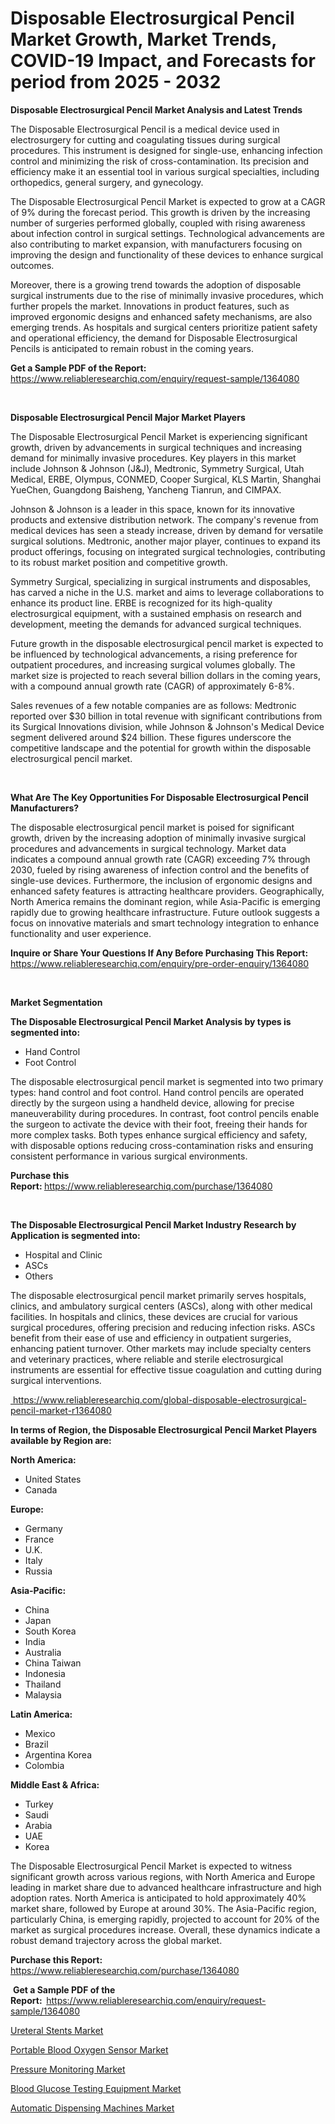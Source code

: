 <p><h1>Disposable Electrosurgical Pencil Market Growth, Market Trends, COVID-19 Impact, and Forecasts for period from 2025 - 2032</h1></p><p><strong>Disposable Electrosurgical Pencil Market Analysis and Latest Trends</strong></p>
<p><p>The Disposable Electrosurgical Pencil is a medical device used in electrosurgery for cutting and coagulating tissues during surgical procedures. This instrument is designed for single-use, enhancing infection control and minimizing the risk of cross-contamination. Its precision and efficiency make it an essential tool in various surgical specialties, including orthopedics, general surgery, and gynecology.</p><p>The Disposable Electrosurgical Pencil Market is expected to grow at a CAGR of 9% during the forecast period. This growth is driven by the increasing number of surgeries performed globally, coupled with rising awareness about infection control in surgical settings. Technological advancements are also contributing to market expansion, with manufacturers focusing on improving the design and functionality of these devices to enhance surgical outcomes.</p><p>Moreover, there is a growing trend towards the adoption of disposable surgical instruments due to the rise of minimally invasive procedures, which further propels the market. Innovations in product features, such as improved ergonomic designs and enhanced safety mechanisms, are also emerging trends. As hospitals and surgical centers prioritize patient safety and operational efficiency, the demand for Disposable Electrosurgical Pencils is anticipated to remain robust in the coming years.</p></p>
<p><strong>Get a Sample PDF of the Report:&nbsp;</strong> <a href="https://www.reliableresearchiq.com/enquiry/request-sample/1364080?utm_campaign=1896&utm_medium=2&utm_source=Github&utm_content=ia&utm_term=05032025&utm_id=disposable-electrosurgical-pencil">https://www.reliableresearchiq.com/enquiry/request-sample/1364080</a></p>
<p>&nbsp;</p>
<p><strong>Disposable Electrosurgical Pencil Major Market Players</strong></p>
<p><p>The Disposable Electrosurgical Pencil Market is experiencing significant growth, driven by advancements in surgical techniques and increasing demand for minimally invasive procedures. Key players in this market include Johnson & Johnson (J&J), Medtronic, Symmetry Surgical, Utah Medical, ERBE, Olympus, CONMED, Cooper Surgical, KLS Martin, Shanghai YueChen, Guangdong Baisheng, Yancheng Tianrun, and CIMPAX.</p><p>Johnson & Johnson is a leader in this space, known for its innovative products and extensive distribution network. The company's revenue from medical devices has seen a steady increase, driven by demand for versatile surgical solutions. Medtronic, another major player, continues to expand its product offerings, focusing on integrated surgical technologies, contributing to its robust market position and competitive growth.</p><p>Symmetry Surgical, specializing in surgical instruments and disposables, has carved a niche in the U.S. market and aims to leverage collaborations to enhance its product line. ERBE is recognized for its high-quality electrosurgical equipment, with a sustained emphasis on research and development, meeting the demands for advanced surgical techniques.</p><p>Future growth in the disposable electrosurgical pencil market is expected to be influenced by technological advancements, a rising preference for outpatient procedures, and increasing surgical volumes globally. The market size is projected to reach several billion dollars in the coming years, with a compound annual growth rate (CAGR) of approximately 6-8%.</p><p>Sales revenues of a few notable companies are as follows: Medtronic reported over $30 billion in total revenue with significant contributions from its Surgical Innovations division, while Johnson & Johnson's Medical Device segment delivered around $24 billion. These figures underscore the competitive landscape and the potential for growth within the disposable electrosurgical pencil market.</p></p>
<p>&nbsp;</p>
<p><strong>What Are The Key Opportunities For Disposable Electrosurgical Pencil Manufacturers?</strong></p>
<p><p>The disposable electrosurgical pencil market is poised for significant growth, driven by the increasing adoption of minimally invasive surgical procedures and advancements in surgical technology. Market data indicates a compound annual growth rate (CAGR) exceeding 7% through 2030, fueled by rising awareness of infection control and the benefits of single-use devices. Furthermore, the inclusion of ergonomic designs and enhanced safety features is attracting healthcare providers. Geographically, North America remains the dominant region, while Asia-Pacific is emerging rapidly due to growing healthcare infrastructure. Future outlook suggests a focus on innovative materials and smart technology integration to enhance functionality and user experience.</p></p>
<p><strong>Inquire or Share Your Questions If Any Before Purchasing This Report:</strong> <a href="https://www.reliableresearchiq.com/enquiry/pre-order-enquiry/1364080?utm_campaign=1896&utm_medium=2&utm_source=Github&utm_content=ia&utm_term=05032025&utm_id=disposable-electrosurgical-pencil">https://www.reliableresearchiq.com/enquiry/pre-order-enquiry/1364080</a></p>
<p>&nbsp;</p>
<p><strong>Market Segmentation</strong></p>
<p><strong>The Disposable Electrosurgical Pencil Market Analysis by types is segmented into:</strong></p>
<p><ul><li>Hand Control</li><li>Foot Control</li></ul></p>
<p><p>The disposable electrosurgical pencil market is segmented into two primary types: hand control and foot control. Hand control pencils are operated directly by the surgeon using a handheld device, allowing for precise maneuverability during procedures. In contrast, foot control pencils enable the surgeon to activate the device with their foot, freeing their hands for more complex tasks. Both types enhance surgical efficiency and safety, with disposable options reducing cross-contamination risks and ensuring consistent performance in various surgical environments.</p></p>
<p><strong>Purchase this Report:&nbsp;</strong><a href="https://www.reliableresearchiq.com/purchase/1364080?utm_campaign=1896&utm_medium=2&utm_source=Github&utm_content=ia&utm_term=05032025&utm_id=disposable-electrosurgical-pencil">https://www.reliableresearchiq.com/purchase/1364080</a></p>
<p>&nbsp;</p>
<p><strong>The Disposable Electrosurgical Pencil Market Industry Research by Application is segmented into:</strong></p>
<p><ul><li>Hospital and Clinic</li><li>ASCs</li><li>Others</li></ul></p>
<p><p>The disposable electrosurgical pencil market primarily serves hospitals, clinics, and ambulatory surgical centers (ASCs), along with other medical facilities. In hospitals and clinics, these devices are crucial for various surgical procedures, offering precision and reducing infection risks. ASCs benefit from their ease of use and efficiency in outpatient surgeries, enhancing patient turnover. Other markets may include specialty centers and veterinary practices, where reliable and sterile electrosurgical instruments are essential for effective tissue coagulation and cutting during surgical interventions.</p></p>
<p><a href="https://www.reliableresearchiq.com/global-disposable-electrosurgical-pencil-market-r1364080?utm_campaign=1896&utm_medium=2&utm_source=Github&utm_content=ia&utm_term=05032025&utm_id=disposable-electrosurgical-pencil">&nbsp;https://www.reliableresearchiq.com/global-disposable-electrosurgical-pencil-market-r1364080</a></p>
<p><strong>In terms of Region, the Disposable Electrosurgical Pencil Market Players available by Region are:</strong></p>
<p>
    <p> <strong> North America: </strong>
        <ul>
            <li>United States</li>
            <li>Canada</li>
        </ul>
        </p> 
    <p> <strong> Europe: </strong>
        <ul>
            <li>Germany</li>
            <li>France</li>
            <li>U.K.</li>
            <li>Italy</li>
            <li>Russia</li>
        </ul>
        </p> 
    <p> <strong> Asia-Pacific: </strong>
        <ul>
            <li>China</li>
            <li>Japan</li>
            <li>South Korea</li>
            <li>India</li>
            <li>Australia</li>
            <li>China Taiwan</li>
            <li>Indonesia</li>
            <li>Thailand</li>
            <li>Malaysia</li>
        </ul>
        </p> 
    <p> <strong> Latin America: </strong>
        <ul>
            <li>Mexico</li>
            <li>Brazil</li>
            <li>Argentina Korea</li>
            <li>Colombia</li>
        </ul>
        </p> 
    <p> <strong> Middle East & Africa: </strong>
        <ul>
            <li>Turkey</li>
            <li>Saudi</li>
            <li>Arabia</li>
            <li>UAE</li>
            <li>Korea</li>
        </ul>
    </p>
    </p>
<p><p>The Disposable Electrosurgical Pencil Market is expected to witness significant growth across various regions, with North America and Europe leading in market share due to advanced healthcare infrastructure and high adoption rates. North America is anticipated to hold approximately 40% market share, followed by Europe at around 30%. The Asia-Pacific region, particularly China, is emerging rapidly, projected to account for 20% of the market as surgical procedures increase. Overall, these dynamics indicate a robust demand trajectory across the global market.</p></p>
<p><strong>Purchase this Report: </strong><a href="https://www.reliableresearchiq.com/purchase/1364080?utm_campaign=1896&utm_medium=2&utm_source=Github&utm_content=ia&utm_term=05032025&utm_id=disposable-electrosurgical-pencil">https://www.reliableresearchiq.com/purchase/1364080</a></p>
<p>&nbsp;<strong>Get a Sample PDF of the Report:&nbsp;&nbsp;</strong><a href="https://www.reliableresearchiq.com/enquiry/request-sample/1364080?utm_campaign=1896&utm_medium=2&utm_source=Github&utm_content=ia&utm_term=05032025&utm_id=disposable-electrosurgical-pencil">https://www.reliableresearchiq.com/enquiry/request-sample/1364080</a></p>
<p><strong></strong></p>
<p><p><a href="https://github.com/yosenadhler/Market-Research-Report-List-1/blob/main/ureteral-stents-market.md?utm_campaign=1896&utm_medium=2&utm_source=Github&utm_content=ia&utm_term=05032025&utm_id=disposable-electrosurgical-pencil">Ureteral Stents Market</a></p><p><a href="https://github.com/abbasgwiltke/Market-Research-Report-List-1/blob/main/portable-blood-oxygen-sensor-market.md?utm_campaign=1896&utm_medium=2&utm_source=Github&utm_content=ia&utm_term=05032025&utm_id=disposable-electrosurgical-pencil">Portable Blood Oxygen Sensor Market</a></p><p><a href="https://github.com/achilekirwan/Market-Research-Report-List-1/blob/main/pressure-monitoring-market.md?utm_campaign=1896&utm_medium=2&utm_source=Github&utm_content=ia&utm_term=05032025&utm_id=disposable-electrosurgical-pencil">Pressure Monitoring Market</a></p><p><a href="https://github.com/bettysbozer/Market-Research-Report-List-1/blob/main/blood-glucose-testing-equipment-market.md?utm_campaign=1896&utm_medium=2&utm_source=Github&utm_content=ia&utm_term=05032025&utm_id=disposable-electrosurgical-pencil">Blood Glucose Testing Equipment Market</a></p><p><a href="https://github.com/artussavasrv/Market-Research-Report-List-1/blob/main/automatic-dispensing-machines-market.md?utm_campaign=1896&utm_medium=2&utm_source=Github&utm_content=ia&utm_term=05032025&utm_id=disposable-electrosurgical-pencil">Automatic Dispensing Machines Market</a></p></p>